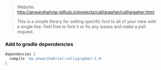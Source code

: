 > Website: http://anwarshahriar.github.io/projects/calligrapher/calligrapher.html

> This is a simple library for setting specific font to all of your view with a single line.
Feel free to fork it or fix any issues and make a pull request.

### Add to gradle dependencies
```groovy
dependencies {
  compile 'me.anwarshahriar:calligrapher:1.0'
}
```
